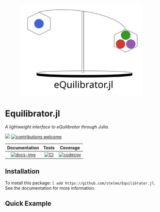 <br>
<div align="center">
    <img src="docs/src/assets/header.svg?maxAge=0" width="80%">
</div>

# Equilibrator.jl
*A lightweight interface to eQuilibrator through Julia.*

[docs-img]:https://img.shields.io/badge/docs-latest-blue.svg
[docs-url]: https://stelmo.github.io/Equilibrator.jl/dev
 
[ci-img]: https://github.com/stelmo/Equilibrator.jl/actions/workflows/ci.yml/badge.svg?branch=main
[ci-url]: https://github.com/stelmo/Equilibrator.jl/actions/workflows/ci.yml

[cov-img]: https://codecov.io/gh/stelmo/Equilibrator.jl/branch/main/graph/badge.svg?token=WIQVsI0ZGJ
[cov-url]: https://codecov.io/gh/stelmo/Equilibrator.jl

[contrib]: https://img.shields.io/badge/contributions-welcome-brightgreen.svg?style=flat

[license-img]: http://img.shields.io/badge/license-MIT-brightgreen.svg?style=flat
[license-url]: LICENSE

[![][license-img]][license-url] [![contributions welcome][contrib]](https://github.com/stelmo/CobraTools.jl/issues)

| **Documentation** | **Tests** | **Coverage** |
|:--------------:|:-------:|:---------:|
| [![docs-img]][docs-url] | [![CI][ci-img]][ci-url] | [![codecov][cov-img]][cov-url] |


## Installation

To install this package: `] add https://github.com/stelmo/Equilibrator.jl`. See the documentation for more information.

## Quick Example
